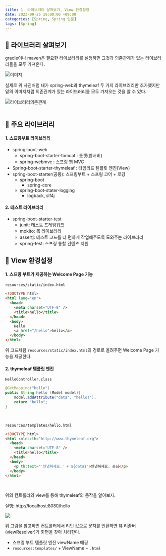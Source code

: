 ```yaml
---
title: 1. 라이브러리 살펴보기, View 환경설정
date: 2023-09-25 19:00:00 +09:00
categories: [Spring, Spring 입문]
tags: [Spring]
---
```


## :pushpin: 라이브러리 살펴보기

gradle이나 maven은 필요한 라이브러리를 설정하면 그것과 의존관계가 있는 라이브러리들을 모두 가져온다.

![이미지](https://private-user-images.githubusercontent.com/140701897/270335369-02d227fa-b75d-43d6-ab7f-1a29493ac466.png?jwt=eyJhbGciOiJIUzI1NiIsInR5cCI6IkpXVCJ9.eyJpc3MiOiJnaXRodWIuY29tIiwiYXVkIjoicmF3LmdpdGh1YnVzZXJjb250ZW50LmNvbSIsImtleSI6ImtleTEiLCJleHAiOjE2OTU2NDM5NjgsIm5iZiI6MTY5NTY0MzY2OCwicGF0aCI6Ii8xNDA3MDE4OTcvMjcwMzM1MzY5LTAyZDIyN2ZhLWI3NWQtNDNkNi1hYjdmLTFhMjk0OTNhYzQ2Ni5wbmc_WC1BbXotQWxnb3JpdGhtPUFXUzQtSE1BQy1TSEEyNTYmWC1BbXotQ3JlZGVudGlhbD1BS0lBSVdOSllBWDRDU1ZFSDUzQSUyRjIwMjMwOTI1JTJGdXMtZWFzdC0xJTJGczMlMkZhd3M0X3JlcXVlc3QmWC1BbXotRGF0ZT0yMDIzMDkyNVQxMjA3NDhaJlgtQW16LUV4cGlyZXM9MzAwJlgtQW16LVNpZ25hdHVyZT1jZDE4YTBiNTUzNDdiMDBjMWYxYjgyMWM5OWRiNzU5ZmZiMzZmMmM3MDdjMmE4OGVjODBmNzg1MDlkZWUyMzE1JlgtQW16LVNpZ25lZEhlYWRlcnM9aG9zdCZhY3Rvcl9pZD0wJmtleV9pZD0wJnJlcG9faWQ9MCJ9.oMMIotnur6VaRNmAkY2TvHcqsnYG9ngZVYyTamBOEDE)

실제로 위 사진처럼 내가 spring-web과 thymeleaf 두 가지 라이브러리만 추가했지만 밑의 이미지처럼 의존관계가 있는 라이브러리를 모두 가져오는 것을 알 수 있다.

![라이브러리의존관계](https://github-production-user-asset-6210df.s3.amazonaws.com/140701897/270330344-afd70382-0689-44e9-a8cb-8089b82a2470.png?X-Amz-Algorithm=AWS4-HMAC-SHA256&X-Amz-Credential=AKIAIWNJYAX4CSVEH53A%2F20230925%2Fus-east-1%2Fs3%2Faws4_request&X-Amz-Date=20230925T115812Z&X-Amz-Expires=300&X-Amz-Signature=5682a4a7b7988b08a49d28d72e8d2d363820f2bd64f91bccae6efbd8eeac07b5&X-Amz-SignedHeaders=host&actor_id=140701897&key_id=0&repo_id=696248938)
<br/>
<br/>

## :pushpin: 주요 라이브러리

#### 1. 스프링부트 라이브러리

- spring-boot-web
  - spring-boot-starter-tomcat : 톰캣(웹서버)
  - spring-webmvc : 스프링 웹 MVC
- Spring-boot-starter-thymeleaf : 타임리프 템플릿 엔진(View)
- spring-boot-starter(공통): 스프링부트 + 스프링 코어 + 로깅
  - spring-boot
    - spring-core
  - spring-boot-stater-logging
    - logback, slf4j
      <br/>

#### 2. 테스트 라이브러리

- spring-boot-starter-test
  - junit: 테스트 프레임워크
  - mokito: 목 라이브러리
  - assertj: 테스트 코드를 더 편하게 작업해주도록 도와주는 라이브러리
  - spring-test: 스프링 통합 컨텐츠 지원
    <br/>

## :pushpin: View 환경설정

#### 1. 스프링 부트가 제공하는 Welcome Page 기능

`resources/static/index.html`

```html
<!DOCTYPE html>
<html lang="en">
  <head>
    <meta charset="UTF-8" />
    <title>hello</title>
  </head>
  <body>
    Hello
    <a href="/hello">hello</a>
  </body>
</html>
```

위 코드처럼 `resources/static/index.html`의 경로로 올려주면 Welcome Page 기능을 제공한다.
<br/>

#### 2. thymeleaf 템플릿 엔진

`HelloController.class`

```java
@GetMapping("hello")
public String hello (Model model){
    model.addAttribute("data", "hello!");
    return "hello";
}
```

<br/>

`resources/templates/hello.html`

```html
<!DOCTYPE html>
<html xmlns:th="http://www.thymeleaf.org">
  <head>
    <meta charset="UTF-8" />
    <title>hello</title>
  </head>
  <body>
    <p th:text="'안녕하세요.' + ${data}">안녕하세요. 손님</p>
  </body>
</html>
```

<br/>

위의 컨트롤러와 view를 통해 thymeleaf의 동작을 알아보자.

실행: http://localhost:8080/hello
<br/>

<img src="https://private-user-images.githubusercontent.com/140701897/270335593-2a4b9993-88bb-4721-8fc7-9bc10d99a29b.png?jwt=eyJhbGciOiJIUzI1NiIsInR5cCI6IkpXVCJ9.eyJpc3MiOiJnaXRodWIuY29tIiwiYXVkIjoicmF3LmdpdGh1YnVzZXJjb250ZW50LmNvbSIsImtleSI6ImtleTEiLCJleHAiOjE2OTU2NDQwMTAsIm5iZiI6MTY5NTY0MzcxMCwicGF0aCI6Ii8xNDA3MDE4OTcvMjcwMzM1NTkzLTJhNGI5OTkzLTg4YmItNDcyMS04ZmM3LTliYzEwZDk5YTI5Yi5wbmc_WC1BbXotQWxnb3JpdGhtPUFXUzQtSE1BQy1TSEEyNTYmWC1BbXotQ3JlZGVudGlhbD1BS0lBSVdOSllBWDRDU1ZFSDUzQSUyRjIwMjMwOTI1JTJGdXMtZWFzdC0xJTJGczMlMkZhd3M0X3JlcXVlc3QmWC1BbXotRGF0ZT0yMDIzMDkyNVQxMjA4MzBaJlgtQW16LUV4cGlyZXM9MzAwJlgtQW16LVNpZ25hdHVyZT1hNGIzNzU5NTM4NDMxNGM1MWUzMTNjNzg3NDk5Yzc3NDBkM2MyNDFkMDVlMjgyNzU2YTMyZTg5OTY4NDYxZDViJlgtQW16LVNpZ25lZEhlYWRlcnM9aG9zdCZhY3Rvcl9pZD0wJmtleV9pZD0wJnJlcG9faWQ9MCJ9.yLinjdZhj0nIfH0HKneKtFvP0I9WQJJRYb7q4RHk3kw">

위 그림을 참고하면 컨트롤러에서 리턴 값으로 문자를 반환하면 뷰 리졸버(viewResolver)가 화면을 찾아 처리한다.

- 스프링 부트 템플릿 엔진 viewName 매핑
- `resources:templates/` + ViewName + `.html`
